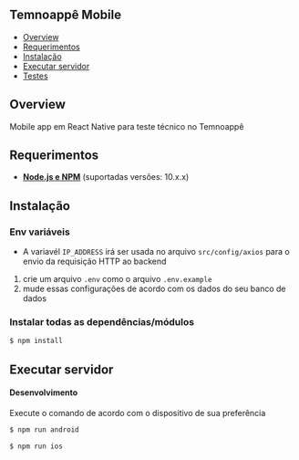 ## Temnoappê Mobile
- [Overview](#overview)
- [Requerimentos](#requerimentos)
- [Instalação](#instalação)
- [Executar servidor](#executar-servidor)
- [Testes](#testes)

## Overview

Mobile app em React Native para teste técnico no Temnoappê

## Requerimentos

- **[Node.js e NPM](https://www.nodejs.org/)** (suportadas versões: 10.x.x)

## Instalação

### Env variáveis
* A variavél `IP_ADDRESS` irá ser usada no arquivo `src/config/axios` para o envio da requisição HTTP ao backend

1. crie um arquivo `.env` como o arquivo `.env.example`
2. mude essas configurações de acordo com os dados do seu banco de dados

### Instalar todas as dependências/módulos
```bash
$ npm install 
```

## Executar servidor

#### Desenvolvimento

Execute o comando de acordo com o dispositivo de sua preferência
```bash
$ npm run android
```
```bash
$ npm run ios
```



